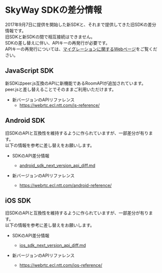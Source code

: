 # SkyWay SDKの差分情報

2017年9月7日に提供を開始した新SDKと、それまで提供してきた旧SDKの差分情報です。  
旧SDKと新SDKの間で相互接続はできません。    
SDKの差し替えに伴い、APIキーの再発行が必要です。  
APIキーの再発行については、[マイグレーションに関するWebページ](https://webrtc.ecl.ntt.com/migration.html)をご覧ください。  

## JavaScript SDK

新SDKはpeer.js互換のAPIに新機能であるRoomAPIが追加されています。  
peer.jsと差し替えることでそのままご利用いただけます。

- 新バージョンのAPIリファレンス
  - https://webrtc.ecl.ntt.com/js-reference/

## Android SDK

旧SDKのAPIと互換性を維持するように作られていますが、一部差分が有ります。  
以下の情報を参考に差し替えをお願いします。

- SDKのAPI差分情報
  - [android_sdk_next_version_api_diff.md](./android_sdk_next_version_api_diff.md)

- 新バージョンのAPIリファレンス
  - https://webrtc.ecl.ntt.com/android-reference/

## iOS SDK

旧SDKのAPIと互換性を維持するように作られていますが、一部差分が有ります。  
以下の情報を参考に差し替えをお願いします。

- SDKのAPI差分情報
  - [ios_sdk_next_version_api_diff.md](./ios_sdk_next_version_api_diff.md)

- 新バージョンのAPIリファレンス
  - https://webrtc.ecl.ntt.com/ios-reference/
